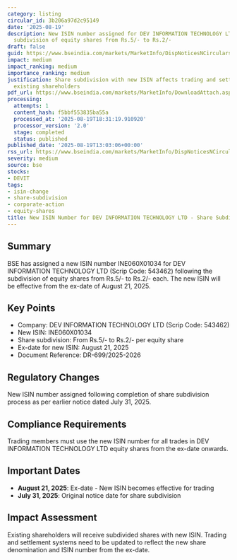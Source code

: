 ```yaml
---
category: listing
circular_id: 3b206a97d2c95149
date: '2025-08-19'
description: New ISIN number assigned for DEV INFORMATION TECHNOLOGY LTD following
  subdivision of equity shares from Rs.5/- to Rs.2/-
draft: false
guid: https://www.bseindia.com/markets/MarketInfo/DispNoticesNCirculars.aspx?Noticeid={FEFDDD10-8938-4349-B22F-46012FE43DE4}&noticeno=20250819-36&dt=08/19/2025&icount=36&totcount=53&flag=0
impact: medium
impact_ranking: medium
importance_ranking: medium
justification: Share subdivision with new ISIN affects trading and settlement for
  existing shareholders
pdf_url: https://www.bseindia.com/markets/MarketInfo/DownloadAttach.aspx?id=20250819-36&attachedId=
processing:
  attempts: 1
  content_hash: f5bbf553835ba55a
  processed_at: '2025-08-19T18:31:19.910920'
  processor_version: '2.0'
  stage: completed
  status: published
published_date: '2025-08-19T13:03:06+00:00'
rss_url: https://www.bseindia.com/markets/MarketInfo/DispNoticesNCirculars.aspx?Noticeid={FEFDDD10-8938-4349-B22F-46012FE43DE4}&noticeno=20250819-36&dt=08/19/2025&icount=36&totcount=53&flag=0
severity: medium
source: bse
stocks:
- DEVIT
tags:
- isin-change
- share-subdivision
- corporate-action
- equity-shares
title: New ISIN Number for DEV INFORMATION TECHNOLOGY LTD - Share Subdivision
---
```


## Summary

BSE has assigned a new ISIN number INE060X01034 for DEV INFORMATION TECHNOLOGY LTD (Scrip Code: 543462) following the subdivision of equity shares from Rs.5/- to Rs.2/- each. The new ISIN will be effective from the ex-date of August 21, 2025.

## Key Points

- Company: DEV INFORMATION TECHNOLOGY LTD (Scrip Code: 543462)
- New ISIN: INE060X01034
- Share subdivision: From Rs.5/- to Rs.2/- per equity share
- Ex-date for new ISIN: August 21, 2025
- Document Reference: DR-699/2025-2026

## Regulatory Changes

New ISIN number assigned following completion of share subdivision process as per earlier notice dated July 31, 2025.

## Compliance Requirements

Trading members must use the new ISIN number for all trades in DEV INFORMATION TECHNOLOGY LTD equity shares from the ex-date onwards.

## Important Dates

- **August 21, 2025**: Ex-date - New ISIN becomes effective for trading
- **July 31, 2025**: Original notice date for share subdivision

## Impact Assessment

Existing shareholders will receive subdivided shares with new ISIN. Trading and settlement systems need to be updated to reflect the new share denomination and ISIN number from the ex-date.